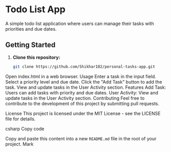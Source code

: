 # Todo List App

A simple todo list application where users can manage their tasks with priorities and due dates.

## Getting Started

1. **Clone this repository:**

   ```bash
   git clone https://github.com/Shikhar102/personal-tasks-app.git
Open index.html in a web browser.
Usage
Enter a task in the input field.
Select a priority level and due date.
Click the "Add Task" button to add the task.
View and update tasks in the User Activity section.
Features
Add Task: Users can add tasks with priority and due dates.
User Activity: View and update tasks in the User Activity section.
Contributing
Feel free to contribute to the development of this project by submitting pull requests.

License
This project is licensed under the MIT License - see the LICENSE file for details.

csharp
Copy code

Copy and paste this content into a new `README.md` file in the root of your project. Mark
